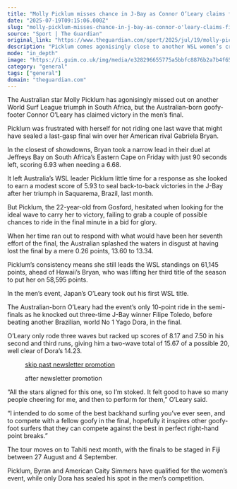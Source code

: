 ```yaml
---
title: "Molly Picklum misses chance in J-Bay as Connor O’Leary claims first WSL win"
date: "2025-07-19T09:15:06.000Z"
slug: "molly-picklum-misses-chance-in-j-bay-as-connor-o'leary-claims-first-wsl-win"
source: "Sport | The Guardian"
original_link: "https://www.theguardian.com/sport/2025/jul/19/molly-picklum-misses-chance-in-j-bay-as-connor-oleary-claims-first-wsl-win"
description: "Picklum comes agonisingly close to another WSL women’s crown  Australian-born O'Leary takes out men's event in South Africa  The Australian star Molly Picklum has agonisingly missed out on another World Surf League triumph in South Africa, but the Australian-born goofy-footer Connor O’Leary has claimed victory in the men’s final. Picklum was frustrated with herself for not riding one last wave that might have sealed a last-gasp final win over her American rival Gabriela Bryan.  Continue reading..."
mode: "in_depth"
image: "https://i.guim.co.uk/img/media/e328296655775a5bbfc8876b2a7b4f65411e9012/559_0_3593_2875/master/3593.jpg?width=1200&height=630&quality=85&auto=format&fit=crop&precrop=40:21,offset-x50,offset-y0&overlay-align=bottom%2Cleft&overlay-width=100p&overlay-base64=L2ltZy9zdGF0aWMvb3ZlcmxheXMvdGctZGVmYXVsdC5wbmc&enable=upscale&s=15b4eb2deab752f8bc43da841ee788e0"
category: "general"
tags: ["general"]
domain: "theguardian.com"
---
```

<div id="readability-page-1" class="page"><div id="maincontent"><p>The Australian star Molly Picklum has agonisingly missed out on another World Surf League triumph in South Africa, but the Australian-born goofy-footer Connor O’Leary has claimed victory in the men’s final.</p><p>Picklum was frustrated with herself for not riding one last wave that might have sealed a last-gasp final win over her American rival Gabriela Bryan.</p><p>In the closest of showdowns, Bryan took a narrow lead in their duel at Jeffreys Bay on South Africa’s Eastern Cape on Friday with just 90 seconds left, scoring 6.93 when needing a 6.68.</p><p>It left Australia’s WSL leader Picklum little time for a response as she looked to earn a modest score of 5.93 to seal back-to-back victories in the J-Bay after her triumph in Saquarema, Brazil, last month.</p><figure id="d6b74606-bca0-4e7b-8cbc-8c17e3c6284e" data-spacefinder-role="richLink" data-spacefinder-type="model.dotcomrendering.pageElements.RichLinkBlockElement"><gu-island name="RichLinkComponent" priority="feature" deferuntil="idle" props="{&quot;richLinkIndex&quot;:4,&quot;element&quot;:{&quot;_type&quot;:&quot;model.dotcomrendering.pageElements.RichLinkBlockElement&quot;,&quot;prefix&quot;:&quot;Related: &quot;,&quot;text&quot;:&quot;Consistent Molly Picklum leads WSL title race after first win of season in Brazil&quot;,&quot;elementId&quot;:&quot;d6b74606-bca0-4e7b-8cbc-8c17e3c6284e&quot;,&quot;role&quot;:&quot;richLink&quot;,&quot;url&quot;:&quot;https://www.theguardian.com/sport/2025/jun/30/surfing-molly-picklum-wins-rio-pro-wsl&quot;},&quot;ajaxUrl&quot;:&quot;https://api.nextgen.guardianapps.co.uk&quot;,&quot;format&quot;:{&quot;design&quot;:0,&quot;display&quot;:0,&quot;theme&quot;:2}}"></gu-island></figure><p>But Picklum, the 22-year-old from Gosford, hesitated when looking for the ideal wave to carry her to victory, failing to grab a couple of possible chances to ride in the final minute in a bid for glory.</p><p>When her time ran out to respond with what would have been her seventh effort of the final, the Australian splashed the waters in disgust at having lost the final by a mere 0.26 points, 13.60 to 13.34.</p><p>Picklum’s consistency means she still leads the WSL standings on 61,145 points, ahead of Hawaii’s Bryan, who was lifting her third title of the season to put her on 58,595 points.</p><p>In the men’s event, Japan’s O’Leary took out his first WSL title.</p><p>The Australian-born O’Leary had the event’s only 10-point ride in the semi-finals as he knocked out three-time J-Bay winner Filipe Toledo, before beating another Brazilian, world No 1 Yago Dora, in the final.</p><p>O’Leary only rode three waves but racked up scores of 8.17 and 7.50 in his second and third runs, giving him a two-wave total of 15.67 of a possible 20, well clear of Dora’s 14.23.</p><figure data-spacefinder-role="inline" data-spacefinder-type="model.dotcomrendering.pageElements.NewsletterSignupBlockElement"><a data-ignore="global-link-styling" href="#EmailSignup-skip-link-11">skip past newsletter promotion</a><p id="EmailSignup-skip-link-11" tabindex="0" aria-label="after newsletter promotion" role="note">after newsletter promotion</p></figure><p>“All the stars aligned for this one, so I’m stoked. It felt good to have so many people cheering for me, and then to perform for them,” O’Leary said.</p><p>“I intended to do some of the best backhand surfing you’ve ever seen, and to compete with a fellow goofy in the final, hopefully it inspires other goofy-foot surfers that they can compete against the best in perfect right-hand point breaks.”</p><p>The tour moves on to Tahiti next month, with the finals to be staged in Fiji between 27 August and 4 September.</p><p>Picklum, Byran and American Caity Simmers have qualified for the women’s event, while only Dora has sealed his spot in the men’s competition.</p></div></div>